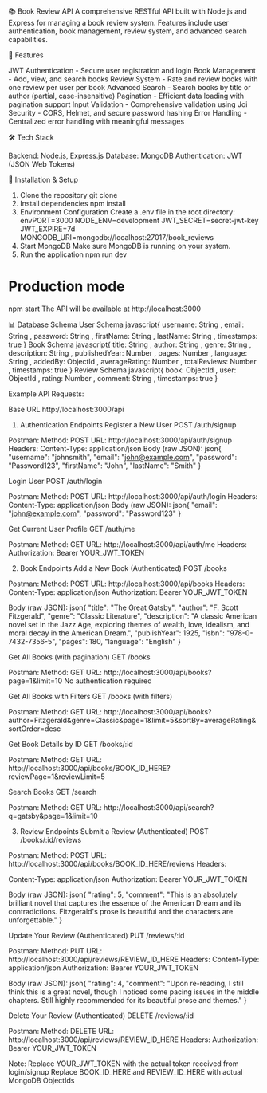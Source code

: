 📚 Book Review API
A comprehensive RESTful API built with Node.js and Express for managing a book review system. Features include user authentication, book management, review system, and advanced search capabilities.

🚀 Features

JWT Authentication - Secure user registration and login
Book Management - Add, view, and search books
Review System - Rate and review books with one review per user per book
Advanced Search - Search books by title or author (partial, case-insensitive)
Pagination - Efficient data loading with pagination support
Input Validation - Comprehensive validation using Joi
Security - CORS, Helmet, and secure password hashing
Error Handling - Centralized error handling with meaningful messages

🛠️ Tech Stack

Backend: Node.js, Express.js
Database: MongoDB
Authentication: JWT (JSON Web Tokens)

🔧 Installation & Setup
1. Clone the repository
git clone <repository-url>
2. Install dependencies
npm install
3. Environment Configuration
Create a .env file in the root directory:
envPORT=3000
NODE_ENV=development
JWT_SECRET=secret-jwt-key
JWT_EXPIRE=7d
MONGODB_URI=mongodb://localhost:27017/book_reviews
4. Start MongoDB
Make sure MongoDB is running on your system.
5. Run the application
npm run dev

# Production mode
npm start
The API will be available at http://localhost:3000

📊 Database Schema
User Schema
javascript{
  username: String ,
  email: String ,
  password: String ,
  firstName: String ,
  lastName: String ,
  timestamps: true
}
Book Schema
javascript{
  title: String ,
  author: String ,
  genre: String ,
  description: String ,
  publishedYear: Number ,
  pages: Number ,
  language: String ,
  addedBy: ObjectId ,
  averageRating: Number ,
  totalReviews: Number ,
  timestamps: true
}
Review Schema
javascript{
  book: ObjectId ,
  user: ObjectId ,
  rating: Number ,
  comment: String ,
  timestamps: true
}


Example API Requests:

Base URL
http://localhost:3000/api
1. Authentication Endpoints
Register a New User
POST /auth/signup

Postman:
Method: POST
URL: http://localhost:3000/api/auth/signup
Headers: Content-Type: application/json
Body (raw JSON):
json{
  "username": "johnsmith",
  "email": "john@example.com",
  "password": "Password123",
  "firstName": "John",
  "lastName": "Smith"
}

Login User
POST /auth/login

Postman:
Method: POST
URL: http://localhost:3000/api/auth/login
Headers: Content-Type: application/json
Body (raw JSON):
json{
  "email": "john@example.com",
  "password": "Password123"
}

Get Current User Profile
GET /auth/me

Postman:
Method: GET
URL: http://localhost:3000/api/auth/me
Headers: Authorization: Bearer YOUR_JWT_TOKEN


2. Book Endpoints
Add a New Book (Authenticated)
POST /books

Postman:
Method: POST
URL: http://localhost:3000/api/books
Headers:
Content-Type: application/json
Authorization: Bearer YOUR_JWT_TOKEN


Body (raw JSON):
json{
  "title": "The Great Gatsby",
  "author": "F. Scott Fitzgerald",
  "genre": "Classic Literature",
  "description": "A classic American novel set in the Jazz Age, exploring themes of wealth, love, idealism, and moral decay in the American Dream.",
  "publishYear": 1925,
  "isbn": "978-0-7432-7356-5",
  "pages": 180,
  "language": "English"
}

Get All Books (with pagination)
GET /books

Postman:
Method: GET
URL: http://localhost:3000/api/books?page=1&limit=10
No authentication required


Get All Books with Filters
GET /books (with filters)

Postman:
Method: GET
URL: http://localhost:3000/api/books?author=Fitzgerald&genre=Classic&page=1&limit=5&sortBy=averageRating&sortOrder=desc


Get Book Details by ID
GET /books/:id

Postman:
Method: GET
URL: http://localhost:3000/api/books/BOOK_ID_HERE?reviewPage=1&reviewLimit=5


Search Books
GET /search

Postman:
Method: GET
URL: http://localhost:3000/api/search?q=gatsby&page=1&limit=10


3. Review Endpoints
Submit a Review (Authenticated)
POST /books/:id/reviews

Postman:
Method: POST
URL: http://localhost:3000/api/books/BOOK_ID_HERE/reviews
Headers:

Content-Type: application/json
Authorization: Bearer YOUR_JWT_TOKEN

Body (raw JSON):
json{
  "rating": 5,
  "comment": "This is an absolutely brilliant novel that captures the essence of the American Dream and its contradictions. Fitzgerald's prose is beautiful and the characters are unforgettable."
}

Update Your Review (Authenticated)
PUT /reviews/:id

Postman:
Method: PUT
URL: http://localhost:3000/api/reviews/REVIEW_ID_HERE
Headers:
Content-Type: application/json
Authorization: Bearer YOUR_JWT_TOKEN

Body (raw JSON):
json{
  "rating": 4,
  "comment": "Upon re-reading, I still think this is a great novel, though I noticed some pacing issues in the middle chapters. Still highly recommended for its beautiful prose and themes."
}

Delete Your Review (Authenticated)
DELETE /reviews/:id

Postman:
Method: DELETE
URL: http://localhost:3000/api/reviews/REVIEW_ID_HERE
Headers: Authorization: Bearer YOUR_JWT_TOKEN



Note:
Replace YOUR_JWT_TOKEN with the actual token received from login/signup
Replace BOOK_ID_HERE and REVIEW_ID_HERE with actual MongoDB ObjectIds